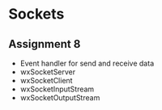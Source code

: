 # Sockets

## Assignment 8

* Event handler for send and receive data
* wxSocketServer
* wxSocketClient
* wxSocketInputStream
* wxSocketOutputStream